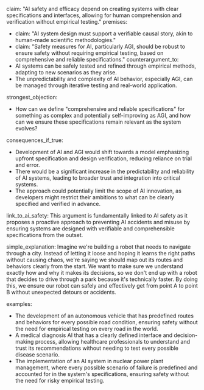 claim: "AI safety and efficacy depend on creating systems with clear specifications and interfaces, allowing for human comprehension and verification without empirical testing."
premises:
  - claim: "AI system design must support a verifiable causal story, akin to human-made scientific methodologies."
  - claim: "Safety measures for AI, particularly AGI, should be robust to ensure safety without requiring empirical testing, based on comprehensive and reliable specifications."
counterargument_to:
  - AI systems can be safely tested and refined through empirical methods, adapting to new scenarios as they arise.
  - The unpredictability and complexity of AI behavior, especially AGI, can be managed through iterative testing and real-world application.

strongest_objection:
  - How can we define "comprehensive and reliable specifications" for something as complex and potentially self-improving as AGI, and how can we ensure these specifications remain relevant as the system evolves?

consequences_if_true:
  - Development of AI and AGI would shift towards a model emphasizing upfront specification and design verification, reducing reliance on trial and error.
  - There would be a significant increase in the predictability and reliability of AI systems, leading to broader trust and integration into critical systems.
  - The approach could potentially limit the scope of AI innovation, as developers might restrict their ambitions to what can be clearly specified and verified in advance.

link_to_ai_safety: This argument is fundamentally linked to AI safety as it proposes a proactive approach to preventing AI accidents and misuse by ensuring systems are designed with verifiable and comprehensible specifications from the outset.

simple_explanation: Imagine we're building a robot that needs to navigate through a city. Instead of letting it loose and hoping it learns the right paths without causing chaos, we're saying we should map out its routes and behaviors clearly from the start. We want to make sure we understand exactly how and why it makes its decisions, so we don't end up with a robot that decides to drive through a park because it's technically faster. By doing this, we ensure our robot can safely and effectively get from point A to point B without unexpected detours or accidents.

examples:
  - The development of an autonomous vehicle that has predefined routes and behaviors for every possible road condition, ensuring safety without the need for empirical testing on every road in the world.
  - A medical diagnosis AI that has a clearly defined interface and decision-making process, allowing healthcare professionals to understand and trust its recommendations without needing to test every possible disease scenario.
  - The implementation of an AI system in nuclear power plant management, where every possible scenario of failure is predefined and accounted for in the system's specifications, ensuring safety without the need for risky empirical testing.